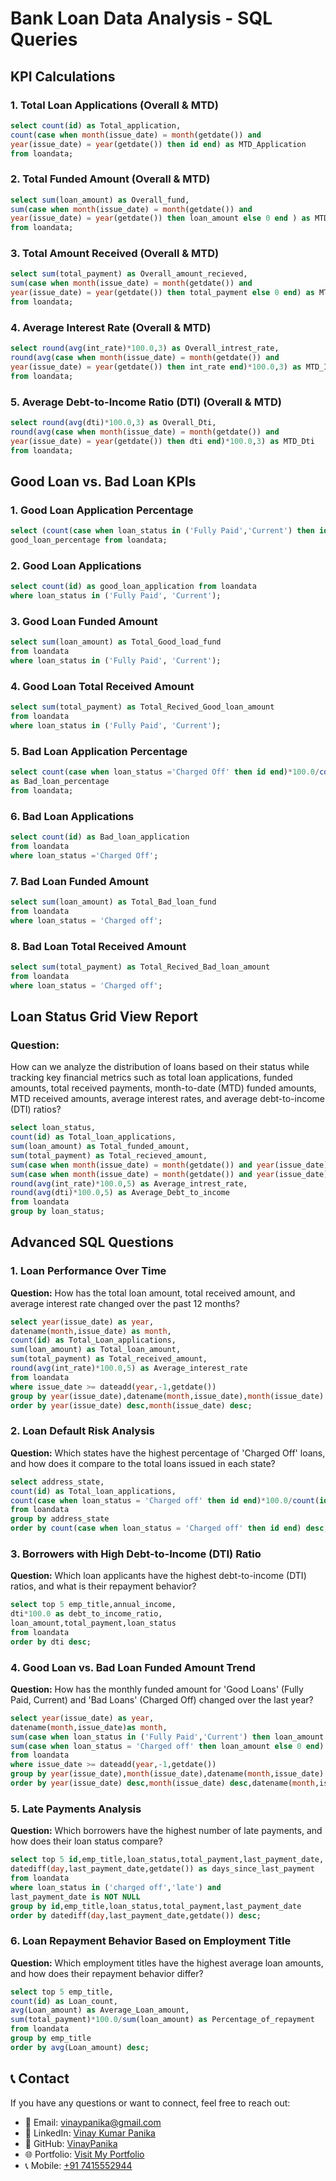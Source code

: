 # Bank Loan Data Analysis - SQL Queries

## KPI Calculations

### 1. Total Loan Applications (Overall & MTD)
```sql
select count(id) as Total_application,
count(case when month(issue_date) = month(getdate()) and
year(issue_date) = year(getdate()) then id end) as MTD_Application
from loandata;
```

### 2. Total Funded Amount (Overall & MTD)
```sql
select sum(loan_amount) as Overall_fund,
sum(case when month(issue_date) = month(getdate()) and
year(issue_date) = year(getdate()) then loan_amount else 0 end ) as MTD_total_fund
from loandata;
```

### 3. Total Amount Received (Overall & MTD)
```sql
select sum(total_payment) as Overall_amount_recieved,
sum(case when month(issue_date) = month(getdate()) and
year(issue_date) = year(getdate()) then total_payment else 0 end) as MTD_amount_recieved
from loandata;
```

### 4. Average Interest Rate (Overall & MTD)
```sql
select round(avg(int_rate)*100.0,3) as Overall_intrest_rate,
round(avg(case when month(issue_date) = month(getdate()) and
year(issue_date) = year(getdate()) then int_rate end)*100.0,3) as MTD_Intrest_rate
from loandata;
```

### 5. Average Debt-to-Income Ratio (DTI) (Overall & MTD)
```sql
select round(avg(dti)*100.0,3) as Overall_Dti,
round(avg(case when month(issue_date) = month(getdate()) and
year(issue_date) = year(getdate()) then dti end)*100.0,3) as MTD_Dti
from loandata;
```

## Good Loan vs. Bad Loan KPIs

### 1. Good Loan Application Percentage
```sql
select (count(case when loan_status in ('Fully Paid','Current') then id end)*100.0/count(id)) as
good_loan_percentage from loandata;
```

### 2. Good Loan Applications
```sql
select count(id) as good_loan_application from loandata
where loan_status in ('Fully Paid', 'Current');
```

### 3. Good Loan Funded Amount
```sql
select sum(loan_amount) as Total_Good_load_fund
from loandata
where loan_status in ('Fully Paid', 'Current');
```

### 4. Good Loan Total Received Amount
```sql
select sum(total_payment) as Total_Recived_Good_loan_amount
from loandata
where loan_status in ('Fully Paid', 'Current');
```

### 5. Bad Loan Application Percentage
```sql
select count(case when loan_status ='Charged Off' then id end)*100.0/count(id)
as Bad_loan_percentage
from loandata;
```

### 6. Bad Loan Applications
```sql
select count(id) as Bad_loan_application
from loandata
where loan_status ='Charged Off';
```

### 7. Bad Loan Funded Amount
```sql
select sum(loan_amount) as Total_Bad_loan_fund
from loandata
where loan_status = 'Charged off';
```

### 8. Bad Loan Total Received Amount
```sql
select sum(total_payment) as Total_Recived_Bad_loan_amount
from loandata
where loan_status = 'Charged off';
```

## Loan Status Grid View Report

### Question:
How can we analyze the distribution of loans based on their status
while tracking key financial metrics such as total loan applications,
funded amounts, total received payments, month-to-date (MTD) funded amounts,
MTD received amounts, average interest rates, and average debt-to-income (DTI) ratios?

```sql
select loan_status,
count(id) as Total_loan_applications,
sum(loan_amount) as Total_funded_amount,
sum(total_payment) as Total_recieved_amount,
sum(case when month(issue_date) = month(getdate()) and year(issue_date) = year(getdate()) then loan_amount end) as MTD_Funded_amount,
sum(case when month(issue_date) = month(getdate()) and year(issue_date) = year(getdate()) then total_payment end) as MTD_Received_amount,
round(avg(int_rate)*100.0,5) as Average_intrest_rate,
round(avg(dti)*100.0,5) as Average_Debt_to_income
from loandata
group by loan_status;
```

## Advanced SQL Questions

### 1. Loan Performance Over Time
**Question:** How has the total loan amount, total received amount,
and average interest rate changed over the past 12 months?

```sql
select year(issue_date) as year,
datename(month,issue_date) as month,
count(id) as Total_Loan_applications,
sum(loan_amount) as Total_loan_amount,
sum(total_payment) as Total_received_amount,
round(avg(int_rate)*100.0,5) as Average_interest_rate
from loandata
where issue_date >= dateadd(year,-1,getdate())
group by year(issue_date),datename(month,issue_date),month(issue_date)
order by year(issue_date) desc,month(issue_date) desc;
```

### 2. Loan Default Risk Analysis
**Question:** Which states have the highest percentage of 'Charged Off' loans,
and how does it compare to the total loans issued in each state?

```sql
select address_state,
count(id) as Total_loan_applications,
count(case when loan_status = 'Charged off' then id end)*100.0/count(id) as default_Percentage
from loandata
group by address_state
order by count(case when loan_status = 'Charged off' then id end) desc;
```

### 3. Borrowers with High Debt-to-Income (DTI) Ratio
**Question:** Which loan applicants have the highest debt-to-income (DTI) ratios,
and what is their repayment behavior?

```sql
select top 5 emp_title,annual_income,
dti*100.0 as debt_to_income_ratio,
loan_amount,total_payment,loan_status
from loandata
order by dti desc;
```

### 4. Good Loan vs. Bad Loan Funded Amount Trend
**Question:** How has the monthly funded amount for 'Good Loans'
(Fully Paid, Current) and 'Bad Loans' (Charged Off) changed over the last year?

```sql
select year(issue_date) as year,
datename(month,issue_date)as month,
sum(case when loan_status in ('Fully Paid','Current') then loan_amount else 0 end) as Total_Good_loan_fund,
sum(case when loan_status = 'Charged off' then loan_amount else 0 end) as total_bad_loan_fund
from loandata
where issue_date >= dateadd(year,-1,getdate())
group by year(issue_date),month(issue_date),datename(month,issue_date)
order by year(issue_date) desc,month(issue_date) desc,datename(month,issue_date) desc;
```

### 5. Late Payments Analysis
**Question:** Which borrowers have the highest number of late payments,
and how does their loan status compare?

```sql
select top 5 id,emp_title,loan_status,total_payment,last_payment_date,
datediff(day,last_payment_date,getdate()) as days_since_last_payment
from loandata
where loan_status in ('charged off','late') and
last_payment_date is NOT NULL
group by id,emp_title,loan_status,total_payment,last_payment_date
order by datediff(day,last_payment_date,getdate()) desc;
```

### 6. Loan Repayment Behavior Based on Employment Title
**Question:** Which employment titles have the highest average loan amounts,
and how does their repayment behavior differ?

```sql
select top 5 emp_title,
count(id) as Loan_count,
avg(Loan_amount) as Average_Loan_amount,
sum(total_payment)*100.0/sum(loan_amount) as Percentage_of_repayment
from loandata
group by emp_title
order by avg(Loan_amount) desc;
```
## 📞 Contact

If you have any questions or want to connect, feel free to reach out:

- 📧 Email: [vinaypanika@gmail.com](mailto:vinaypanika@gmail.com)
- 💼 LinkedIn: [Vinay Kumar Panika](https://www.linkedin.com/in/vinaykumarpanika)
- 📂 GitHub: [VinayPanika](https://github.com/Vinaypanika)
- 🌐 Portfolio: [Visit My Portfolio](https://sites.google.com/view/vinaykumarpanika/home)
- 📞 Mobile: [+91 7415552944](tel:+917415552944)
